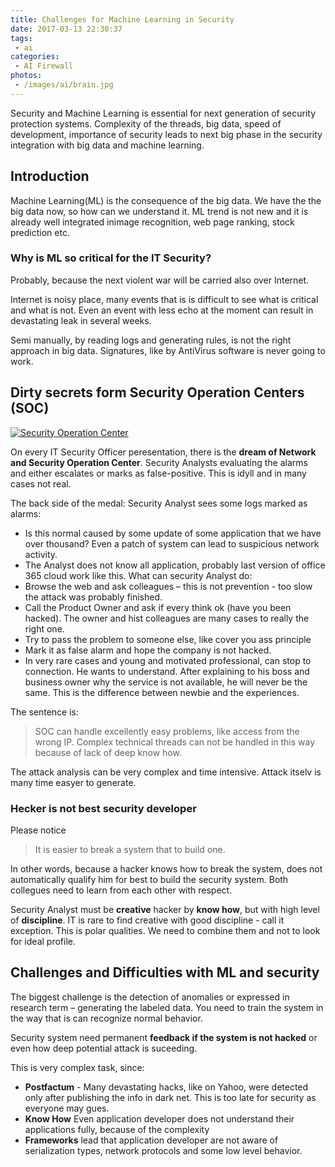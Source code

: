 ```yaml
---
title: Challenges for Machine Learning in Security
date: 2017-03-13 22:30:37
tags:
 - ai
categories: 
 - AI Firewall
photos:
 - /images/ai/brain.jpg
---
```

Security and Machine Learning is essential for next generation of security protection systems. Complexity of the threads, big data, speed of development, importance of security leads to next big phase in the security integration with big data and machine learning.

<!-- more --> 
## Introduction

Machine Learning(ML) is the consequence of the big data. We have the the big data now, so how can we understand it. ML trend is not new and it is already well integrated inimage recognition, web page ranking, stock prediction etc. 

### Why is ML so critical for the IT Security? 

Probably, because the next violent war will be carried also over Internet.

Internet is noisy place,  many events that is is difficult to see what is critical and what is not. Even an event with less echo at the moment can result in devastating leak in several weeks.

Semi manually, by reading logs and generating rules, is not the right approach in big data. Signatures, like by AntiVirus software is never going to work. 

## Dirty secrets form Security Operation Centers (SOC)

[![Security Operation Center](/images/ai/soc.jpg)](/images/ai/soc.jpg)

On every IT Security Officer peresentation, there is the __dream of Network and Security Operation Center__. Security Analysts evaluating the alarms and either escalates or marks as false-positive. This is idyll and in many cases not real.

The back side of the medal:  Security Analyst sees some logs marked as alarms: 
- Is this normal caused by some update of some application that we have over thousand? Even a patch of system can lead to suspicious network activity.
- The Analyst does not know all application, probably last version of office 365 cloud work like this. What can security Analyst do:
- Browse the web and ask colleagues – this is not prevention - too slow the attack was probably finished.
- Call the Product Owner and ask if every think ok (have you been hacked). The owner and hist colleagues are many cases to really the right one.
- Try to pass the problem to someone else, like cover you ass principle
- Mark it as false alarm and hope the company is not hacked.
- In very rare cases and young and motivated professional, can stop to connection. He wants to understand. After explaining to his boss and business owner why the service is not available, he will never be the same. This is the difference between newbie and the experiences.

The sentence is:
>SOC can handle excellently easy problems, like access from the wrong IP. Complex technical threads can not be handled in this way because of lack of deep know how.

The attack analysis can be very complex and time intensive. Attack itselv is many time easyer to generate.

### Hecker is not best security developer

Please notice
>It is easier to break a system that to build one.

In other words, because a hacker knows how to break the system, does not automatically qualify him for best to build the security system. Both collegues need to learn from each other with respect.

Security Analyst must be __creative__ hacker by __know how__, but with high level of __discipline__. IT is rare to find creative with good discipline - call it exception. This is polar qualities. We need to combine them and not to look for ideal profile.

## Challenges and Difficulties with ML and security 

The biggest challenge is the detection of anomalies or expressed in research term – generating the labeled data. You need to train the system in the way that is can recognize normal behavior. 

Security system need permanent __feedback if the system is not hacked__ or even how deep potential attack is suceeding.

This is very complex task, since:

- __Postfactum__ - Many devastating hacks, like on Yahoo, were detected only after publishing the info in dark net. This is too late for security as everyone may gues.
- __Know How__ Even application developer does not understand their applications fully, because of the complexity
- __Frameworks__ lead that application developer are not aware of serialization types, network protocols and some low level behavior.

